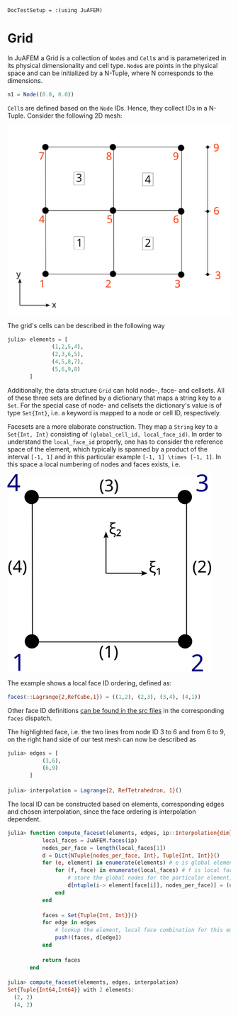 ```@meta
DocTestSetup = :(using JuAFEM)
```

# Grid

In JuAFEM a Grid is a collection of `Node`s and `Cell`s and is parameterized in its physical dimensionality and cell type.
`Node`s are points in the physical space and can be initialized by a N-Tuple, where N corresponds to the dimensions.

```julia
n1 = Node((0.0, 0.0))
```

`Cell`s are defined based on the `Node` IDs. Hence, they collect IDs in a N-Tuple.
Consider the following 2D mesh:

![global mesh](./assets/global_mesh.svg)

The grid's cells can be described in the following way

```julia
julia> elements = [
              (1,2,5,4),
              (2,3,6,5),
              (4,5,8,7),
              (5,6,9,8)
       ]
```

Additionally, the data structure `Grid` can hold node-, face- and cellsets. 
All of these three sets are defined by a dictionary that maps a string key to a `Set`. 
For the special case of node- and cellsets the dictionary's value is of type `Set{Int}`, i.e. a keyword is mapped to a node or cell ID, respectively. 


Facesets are a more elaborate construction. They map a `String` key to a `Set{Int, Int}` consisting of `(global_cell_id, local_face_id)`. In order to understand the `local_face_id` properly, one has to consider the reference space of the element, which typically is spanned by a product of the interval ``[-1, 1]`` and in this particular example ``[-1, 1] \times [-1, 1]``. 
In this space a local numbering of nodes and faces exists, i.e.


![local element](./assets/local_element.svg)


The example shows a local face ID ordering, defined as:

```julia
faces(::Lagrange{2,RefCube,1}) = ((1,2), (2,3), (3,4), (4,1))
```

Other face ID definitions [can be found in the src files](https://github.com/KristofferC/JuAFEM.jl/blob/8224282ab4d67cb523ef342e4a6ceb1716764ada/src/interpolations.jl#L154) in the corresponding `faces` dispatch.


The highlighted face, i.e. the two lines from node ID 3 to 6 and from 6 to 9, on the right hand side of our test mesh can now be described as

```julia
julia> edges = [
           (3,6),
           (6,9)
       ]

julia> interpolation = Lagrange{2, RefTetrahedron, 1}()
```

The local ID can be constructed based on elements, corresponding edges and chosen interpolation, since the face ordering is interpolation dependent.
```julia
julia> function compute_faceset(elements, edges, ip::Interpolation{dim}) where {dim}
           local_faces = JuAFEM.faces(ip)
           nodes_per_face = length(local_faces[1])
           d = Dict{NTuple{nodes_per_face, Int}, Tuple{Int, Int}}()
           for (e, element) in enumerate(elements) # e is global element number
               for (f, face) in enumerate(local_faces) # f is local face number
                   # store the global nodes for the particular element, local face combination
                   d[ntuple(i-> element[face[i]], nodes_per_face)] = (e, f)
               end
           end
       
           faces = Set{Tuple{Int, Int}}()
           for edge in edges
               # lookup the element, local face combination for this edge
               push!(faces, d[edge])
           end
       
           return faces
       end

julia> compute_faceset(elements, edges, interpolation)
Set{Tuple{Int64,Int64}} with 2 elements:
  (2, 2)
  (4, 2)
```
